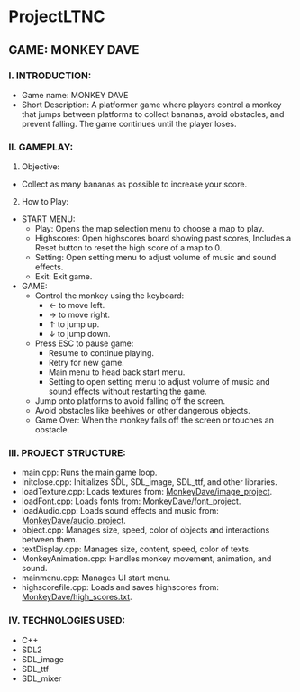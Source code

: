 # ProjectLTNC
## GAME: MONKEY DAVE
### I. INTRODUCTION:
- Game name: MONKEY DAVE
- Short Description: A platformer game where players control a monkey that jumps between platforms to collect bananas, avoid obstacles, and prevent falling. The game continues until the player loses.
### II. GAMEPLAY:
1. Objective:
- Collect as many bananas as possible to increase your score.
2. How to Play:
- START MENU:
  - Play: Opens the map selection menu to choose a map to play.
  - Highscores: Open highscores board showing past scores, Includes a Reset button to reset the high score of a map to 0.
  - Setting: Open setting menu to adjust volume of music and sound effects.
  - Exit: Exit game.
- GAME:  
  - Control the monkey using the keyboard:
    + ← to move left.
    + → to move right.
    + ↑ to jump up.
    + ↓ to jump down.
  - Press ESC to pause game:
    + Resume to continue playing.
    + Retry for new game.
    + Main menu to head back start menu.
    + Setting to open setting menu to adjust volume of music and sound effects without restarting the game.
  - Jump onto platforms to avoid falling off the screen.
  - Avoid obstacles like beehives or other dangerous objects.
  - Game Over: When the monkey falls off the screen or touches an obstacle.
### III. PROJECT STRUCTURE:
- main.cpp: Runs the main game loop.
- Initclose.cpp: Initializes SDL, SDL_image, SDL_ttf, and other libraries.
- loadTexture.cpp: Loads textures from: [MonkeyDave/image_project](https://github.com/VuDucAnhNguyen/ProjectLTNC/tree/main/MonkeyDave/image_project).
- loadFont.cpp: Loads fonts from: [MonkeyDave/font_project](https://github.com/VuDucAnhNguyen/ProjectLTNC/tree/main/MonkeyDave/font_project).
- loadAudio.cpp: Loads sound effects and music from: [MonkeyDave/audio_project](https://github.com/VuDucAnhNguyen/ProjectLTNC/tree/main/MonkeyDave/audio_project).
- object.cpp: Manages size, speed, color of objects and interactions between them.
- textDisplay.cpp: Manages size, content, speed, color of texts.
- MonkeyAnimation.cpp: Handles monkey movement, animation, and sound.
- mainmenu.cpp: Manages UI start menu.
- highscorefile.cpp: Loads and saves highscores from: [MonkeyDave/high_scores.txt](https://github.com/VuDucAnhNguyen/ProjectLTNC/blob/main/MonkeyDave/high_scores.txt).
### IV. TECHNOLOGIES USED:
- C++
- SDL2
- SDL_image
- SDL_ttf
- SDL_mixer
